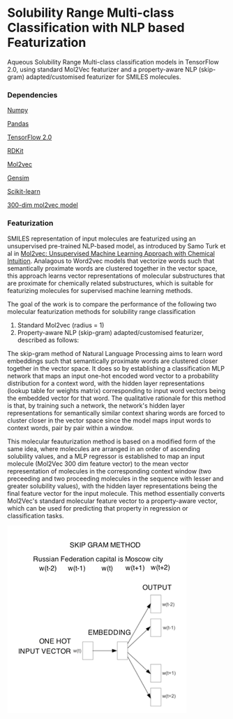 # Solubility Range Multi-class Classification with NLP based Featurization

Aqueous Solubility Range Multi-class classification models in TensorFlow 2.0, using standard Mol2Vec featurizer and a property-aware NLP (skip-gram) adapted/customised featurizer for SMILES molecules. 

### Dependencies

[Numpy](https://anaconda.org/conda-forge/numpy)

[Pandas](https://anaconda.org/anaconda/pandas)

[TensorFlow 2.0](https://www.tensorflow.org/install)

[RDKit](https://www.rdkit.org/docs/Install.html)

[Mol2vec](https://github.com/samoturk/mol2vec)

[Gensim](https://anaconda.org/anaconda/gensim)

[Scikit-learn](https://anaconda.org/anaconda/scikit-learn)

[300-dim mol2vec model](https://github.com/samoturk/mol2vec/blob/master/examples/models/model_300dim.pkl)

### Featurization

SMILES representation of input molecules are featurized using an unsupervised pre-trained NLP-based model, as introduced by Samo Turk et al in [Mol2vec: Unsupervised Machine Learning Approach with Chemical Intuition](https://pubs.acs.org/doi/10.1021/acs.jcim.7b00616). Analagous to Word2vec models that vectorize words such that semantically proximate words are clustered together in the vector space, this approach learns vector representations of molecular substructures that are proximate for chemically related substructures, which is suitable for featurizing molecules for supervised machine learning methods. 

The goal of the work is to compare the performance of the following two molecular featurization methods for solubility range classification

1. Standard Mol2vec (radius = 1)
2. Property-aware NLP (skip-gram) adapted/customised featurizer, described as follows:

The skip-gram method of Natural Language Processing aims to learn word embeddings such that semantically proximate words are clustered closer together in the vector space. It does so by establishing a classification MLP network that maps an input one-hot encoded word vector to a probability distribution for a context word, with the hidden layer representations (lookup table for weights matrix) corresponding to input word vectors being the embedded vector for that word. The qualitative rationale for this method is that, by training such a network, the network's hidden layer representations for semantically similar context sharing words are forced to cluster closer in the vector space since the model maps input words to context words, pair by pair within a window. 

This molecular feauturization method is based on a modified form of the same idea, where molecules are arranged in an order of ascending solubility values, and a MLP regressor is established to map an input molecule (Mol2Vec 300 dim feature vector) to the mean vector representation of molecules in the corresponding context window (two preceeding and two proceeding molecules in the sequence with lesser and greater solubility values), with the hidden layer representations being the final feature vector for the input molecule. This method essentially converts Mol2Vec's standard molecular feature vector to a property-aware vector, which can be used for predicting that property in regression or classification tasks.

![](images/skip-gram.png)

